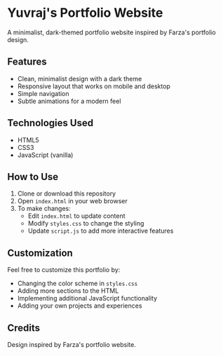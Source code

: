 # Yuvraj's Portfolio Website

A minimalist, dark-themed portfolio website inspired by Farza's portfolio design.

## Features

- Clean, minimalist design with a dark theme
- Responsive layout that works on mobile and desktop
- Simple navigation
- Subtle animations for a modern feel

## Technologies Used

- HTML5
- CSS3
- JavaScript (vanilla)

## How to Use

1. Clone or download this repository
2. Open `index.html` in your web browser
3. To make changes:
   - Edit `index.html` to update content
   - Modify `styles.css` to change the styling
   - Update `script.js` to add more interactive features

## Customization

Feel free to customize this portfolio by:
- Changing the color scheme in `styles.css`
- Adding more sections to the HTML
- Implementing additional JavaScript functionality
- Adding your own projects and experiences

## Credits

Design inspired by Farza's portfolio website. 